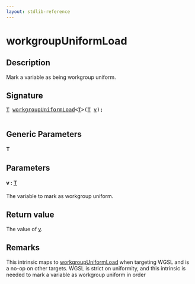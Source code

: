 ```yaml
---
layout: stdlib-reference
---
```


# workgroupUniformLoad

## Description

Mark a variable as being workgroup uniform.



## Signature 

<pre>
<a href="workgroupuniformload-9g.html#typeparam-T" class="code_type">T</a> <a href="workgroupuniformload-9g.html">workgroupUniformLoad</a>&lt;<a href="workgroupuniformload-9g.html#typeparam-T" class="code_type">T</a>&gt;(<a href="workgroupuniformload-9g.html#typeparam-T" class="code_type">T</a> <a href="workgroupuniformload-9g.html#decl-v" class="code_param">v</a>);

</pre>

## Generic Parameters

####  <a id="typeparam-T"></a>T

## Parameters

####  <a id="decl-v"></a>v  : [T](workgroupuniformload-9g.html#typeparam-T)
The variable to mark as workgroup uniform.


## Return value
The value of <span class='code'><a href="workgroupuniformload-9g.html#decl-v" class="code_param">v</a></span>.

## Remarks
This intrinsic maps to <span class='code'><a href="workgroupuniformload-9g.html">workgroupUniformLoad</a></span> when targeting WGSL and is a no-op on other targets.
WGSL is strict on uniformity, and this intrinsic is needed to mark a variable as workgroup uniform in order


